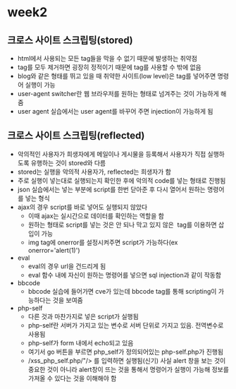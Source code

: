 # week2
## 크로스 사이트 스크립팅(stored)
* html에서 사용되는 모든 tag들을 막을 수 없기 때문에 발생하는 취약점
* tag를 모두 제거하면 굉장히 정적이기 때문에 tag를 사용할 수 밖에 없음
* blog와 같은 형태를 뛰고 있을 때 취약한 사이트(low level)은 tag를 넣어주면 명령어 실행이 가능
* user-agent switcher란 웹 브라우저를 원하는 형태로 넘겨주는 것이 가능하게 해줌
* user agent 실습에서는 user agent를 바꾸어 주면 injection이 가능하게 됨
## 크로스 사이트 스크립팅(reflected)
* 악의적인 사용자가 희생자에게 메일이나 게시물을 등록해서 사용자가 직접 실행하도록 유행하는 것이 stored와 다름
* stored는 실행을 악의적 사용자가, reflected는 희생자가 함
* 주로 실행이 넣는대로 실행되는지 확인한 후에 악의적 code를 넣는 형태로 진행됨
* json 실습에서는 넣는 부분에 script를 한번 닫아준 후 다시 열어서 원하는 명령어를 넣는 형식
* ajax의 경우 script를 바로 넣어도 실행되지 않았다
  * 이때 ajax는 실시간으로 데이터를 확인하는 역할을 함
  * 원하는 형태로 script를 넣는 것은 안 되나 막고 있지 않은 <img> tag를 이용하면 삽입이 가능
  * img tag에 onerror를 설정시켜주면 script가 가능하다(ex onerror='alert(1)')
* eval
  * eval의 경우 url을 건드리게 됨
  * eval 함수 내에 자신이 원하는 명령어를 넣으면 sql injection과 같이 작동함
* bbcode
  * bbcode 실습에 들어가면  cve가 있는데 bbcode tag를 통해 scripting이 가능하다는 것을 보여줌
* php-self
  * 다른 것과 마찬가지로 넣은 script가 실행됨
  * php-self란 서버가 가지고 있는 변수로 서버 단위로 가지고 있음. 전역변수로 사용됨
  * php-self가 form 내에서 echo되고 있음
  * 여기서 go 버튼을 부르면 php_self가 정의되어있는 php-self.php가 진행됨
  * /xss_php_self.php/"/><script>alert(1)</script> 를 입력하면 실행됨(신기)
사실 alert 창을 보는 것이 중요한 것이 아니라 alert창이 뜨는 것을 통해서 명령어가 실행이 가능해 정보를 가져올 수 있다는 것을 이해해야 함
